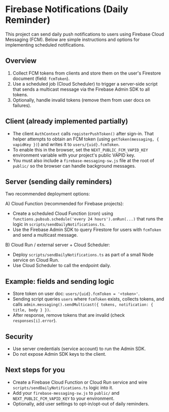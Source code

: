 # Firebase Notifications (Daily Reminder)

This project can send daily push notifications to users using Firebase Cloud Messaging (FCM). Below are simple instructions and options for implementing scheduled notifications.

## Overview

1. Collect FCM tokens from clients and store them on the user's Firestore document (field: `fcmToken`).
2. Use a scheduled job (Cloud Scheduler) to trigger a server-side script that sends a multicast message via the Firebase Admin SDK to all tokens.
3. Optionally, handle invalid tokens (remove them from user docs on failures).

## Client (already implemented partially)

- The client `AuthContext` calls `registerPushToken()` after sign-in. That helper attempts to obtain an FCM token (using `getToken(messaging, { vapidKey })`) and writes it to `users/{uid}.fcmToken`.
- To enable this in the browser, set the `NEXT_PUBLIC_FCM_VAPID_KEY` environment variable with your project's public VAPID key.
- You must also include a `firebase-messaging-sw.js` file at the root of `public/` so the browser can handle background messages.

## Server (sending daily reminders)

Two recommended deployment options:

A) Cloud Function (recommended for Firebase projects):
- Create a scheduled Cloud Function (cron) using `functions.pubsub.schedule('every 24 hours').onRun(...)` that runs the logic in `scripts/sendDailyNotifications.ts`.
- Use the Firebase Admin SDK to query Firestore for users with `fcmToken` and send a multicast message.

B) Cloud Run / external server + Cloud Scheduler:
- Deploy `scripts/sendDailyNotifications.ts` as part of a small Node service on Cloud Run.
- Use Cloud Scheduler to call the endpoint daily.

## Example: fields and sending logic

- Store token on user doc: `users/{uid}.fcmToken = '<token>'`.
- Sending script queries `users` where `fcmToken` exists, collects tokens, and calls `admin.messaging().sendMulticast({ tokens, notification: { title, body } })`.
- After response, remove tokens that are invalid (check `responses[i].error`).

## Security

- Use server credentials (service account) to run the Admin SDK.
- Do not expose Admin SDK keys to the client.

## Next steps for you

- Create a Firebase Cloud Function or Cloud Run service and wire `scripts/sendDailyNotifications.ts` logic into it.
- Add your `firebase-messaging-sw.js` to `public/` and `NEXT_PUBLIC_FCM_VAPID_KEY` to your environment.
- Optionally, add user settings to opt-in/opt-out of daily reminders.

